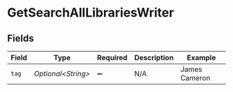 # GetSearchAllLibrariesWriter


## Fields

| Field               | Type                | Required            | Description         | Example             |
| ------------------- | ------------------- | ------------------- | ------------------- | ------------------- |
| `tag`               | *Optional\<String>* | :heavy_minus_sign:  | N/A                 | James Cameron       |
